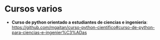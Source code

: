 # Cursos varios

 * **Curso de python orientado a estudiantes de ciencias e ingeniería**: https://github.com/mgaitan/curso-python-cientifico#curso-de-python-para-ciencias-e-ingenier%C3%ADas